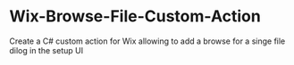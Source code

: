 # Wix-Browse-File-Custom-Action
Create a C# custom action for Wix allowing to add a browse for a singe file dilog in the setup UI
